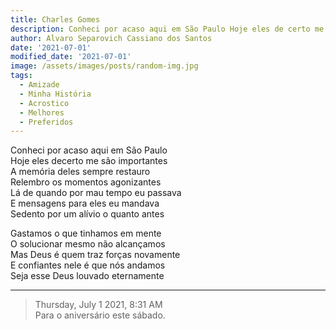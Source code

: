 ```yaml
---
title: Charles Gomes
description: Conheci por acaso aqui em São Paulo Hoje eles de certo me são importantes 
author: Alvaro Separovich Cassiano dos Santos
date: '2021-07-01'
modified_date: '2021-07-01'
image: /assets/images/posts/random-img.jpg
tags:
  - Amizade
  - Minha História
  - Acrostico
  - Melhores
  - Preferidos
---    
```

Conheci por acaso aqui em São Paulo    
Hoje eles decerto me são importantes    
A memória deles sempre restauro    
Relembro os momentos agonizantes    
Lá de quando por mau tempo eu passava    
E mensagens para eles eu mandava    
Sedento por um alívio o quanto antes    
    
Gastamos o que tinhamos em mente    
O solucionar mesmo não alcançamos     
Mas Deus é quem traz forças novamente    
E confiantes nele é que nós andamos    
Seja esse Deus louvado eternamente          

______

> Thursday, July 1 2021, 8:31 AM    
> Para o aniversário este sábado.